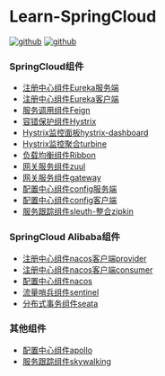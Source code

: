 # Learn-SpringCloud
[![github](https://img.shields.io/badge/springboot-2.3.0-green.svg)]()
[![github](https://img.shields.io/badge/springcloud-Hoxton.SR4-blue.svg)]()

### SpringCloud组件
+ [注册中心组件Eureka服务端](https://github.com/leowy/learn-springcloud/tree/master/eureka-server)  
+ [注册中心组件Eureka客户端](https://github.com/leowy/learn-springcloud/tree/master/eureka-client)  
+ [服务调用组件Feign](https://github.com/leowy/learn-springcloud/tree/master/feign-service)  
+ [容错保护组件Hystrix](https://github.com/leowy/learn-springcloud/tree/master/hystrix-service)  
+ [Hystrix监控面板hystrix-dashboard](https://github.com/leowy/learn-springcloud/tree/master/hystrix-dashboard) 
+ [Hystrix监控聚合turbine](https://github.com/leowy/learn-springcloud/tree/master/turbine-service) 
+ [负载均衡组件Ribbon](https://github.com/leowy/learn-springcloud/tree/master/ribbon-service)  
+ [网关服务组件zuul](https://github.com/leowy/learn-springcloud/tree/master/zuul-service) 
+ [网关服务组件gateway](https://github.com/leowy/learn-springcloud/tree/master/gateway-service) 
+ [配置中心组件config服务端](https://github.com/leowy/learn-springcloud/tree/master/config-server) 
+ [配置中心组件config客户端](https://github.com/leowy/learn-springcloud/tree/master/config-client) 
+ [服务跟踪组件sleuth-整合zipkin](https://github.com/leowy/learn-springcloud/tree/master/sleuth-service) 


### SpringCloud Alibaba组件
+ [注册中心组件nacos客户端provider](https://github.com/leowy/learn-springcloud/tree/master/nacos-provider) 
+ [注册中心组件nacos客户端consumer](https://github.com/leowy/learn-springcloud/tree/master/nacos-consumer) 
+ [配置中心组件nacos](https://github.com/leowy/learn-springcloud/tree/master/nacos-config) 
+ [流量哨兵组件sentinel](https://github.com/leowy/learn-springcloud/tree/master/sentinel-client) 
+ [分布式事务组件seata](https://github.com/leowy/learn-springcloud/blob/master/doc/seata.md)

### 其他组件
+ [配置中心组件apollo](https://github.com/leowy/learn-springcloud/tree/master/apollo-config)
+ [服务跟踪组件skywalking](https://github.com/leowy/learn-springcloud/blob/master/doc/skywalking.md)
